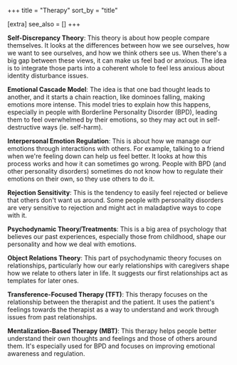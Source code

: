 +++
title = "Therapy"
sort_by = "title"

[extra]
see_also = []
+++

**Self-Discrepancy Theory**: This theory is about how people compare themselves. It looks at the differences between how we see ourselves, how we want to see ourselves, and how we think others see us. When there's a big gap between these views, it can make us feel bad or anxious. The idea is to integrate those parts into a coherent whole to feel less anxious about identity disturbance issues.

**Emotional Cascade Model**: The idea is that one bad thought leads to another, and it starts a chain reaction, like dominoes falling, making emotions more intense. This model tries to explain how this happens, especially in people with Borderline Personality Disorder (BPD), leading them to feel overwhelmed by their emotions, so they may act out in self-destructive ways (ie. self-harm).

**Interpersonal Emotion Regulation**: This is about how we manage our emotions through interactions with others. For example, talking to a friend when we're feeling down can help us feel better. It looks at how this process works and how it can sometimes go wrong. People with BPD (and other personality disorders) sometimes do not know how to regulate their emotions on their own, so they use others to do it.

**Rejection Sensitivity**: This is the tendency to easily feel rejected or believe that others don't want us around. Some people with personality disorders are very sensitive to rejection and might act in maladaptive ways to cope with it.

**Psychodynamic Theory/Treatments**: This is a big area of psychology that believes our past experiences, especially those from childhood, shape our personality and how we deal with emotions.

**Object Relations Theory**: This part of psychodynamic theory focuses on relationships, particularly how our early relationships with caregivers shape how we relate to others later in life. It suggests our first relationships act as templates for later ones.

**Transference-Focused Therapy (TFT)**: This therapy focuses on the relationship between the therapist and the patient. It uses the patient's feelings towards the therapist as a way to understand and work through issues from past relationships.

**Mentalization-Based Therapy (MBT)**: This therapy helps people better understand their own thoughts and feelings and those of others around them. It's especially used for BPD and focuses on improving emotional awareness and regulation.

